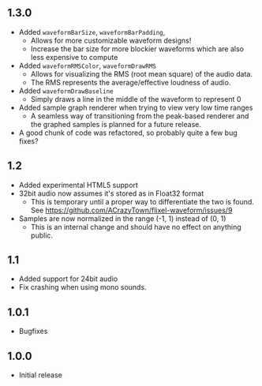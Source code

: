 ## 1.3.0
- Added `waveformBarSize`, `waveformBarPadding`, 
    - Allows for more customizable waveform designs!
    - Increase the bar size for more blockier waveforms which are also less expensive to compute
- Added `waveformRMSColor`, `waveformDrawRMS`
    - Allows for visualizing the RMS (root mean square) of the audio data.
    - The RMS represents the average/effective loudness of audio.
- Added `waveformDrawBaseline`
    - Simply draws a line in the middle of the waveform to represent 0
- Added sample graph renderer when trying to view very low time ranges
    - A seamless way of transitioning from the peak-based renderer and the graphed samples is planned for a future release.
- A good chunk of code was refactored, so probably quite a few bug fixes?

## 1.2
- Added experimental HTML5 support
- 32bit audio now assumes it's stored as in Float32 format
    - This is temporary until a proper way to differentiate the two is found. See https://github.com/ACrazyTown/flixel-waveform/issues/9
- Samples are now normalized in the range (-1, 1) instead of (0, 1)
    - This is an internal change and should have no effect on anything public.

## 1.1
- Added support for 24bit audio
- Fix crashing when using mono sounds.

## 1.0.1
- Bugfixes

## 1.0.0
- Initial release

